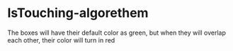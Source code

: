 # IsTouching-algorethem
The boxes will have their default color as green, but when they will overlap each other, their color will turn in red
